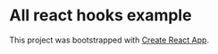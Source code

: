 # All react hooks example

This project was bootstrapped with [Create React App](https://github.com/facebook/create-react-app).

